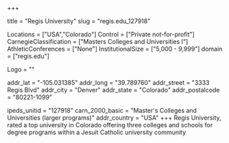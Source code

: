 
+++

title = "Regis University"
slug = "regis.edu_127918"

Locations = ["USA","Colorado"]
Control = ["Private not-for-profit"]
CarnegieClassification = ["Masters Colleges and Universities I"]
AthleticConferences = ["None"]
InstitutionalSize = ["5,000 - 9,999"]
domain = ["regis.edu"]

Logo = ""

addr_lat = "-105.031385"
addr_long = "39.789760"
addr_street = "3333 Regis Blvd"
addr_city = "Denver"
addr_state = "Colorado"
addr_postalcode = "80221-1099"

ipeds_unitid = "127918"
carn_2000_basic = "Master's Colleges and Universities (larger programs)"
addr_country = "USA"
+++
    Regis University, rated a top university in Colorado offering three colleges and schools for degree programs within a Jesuit Catholic university community
